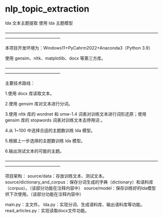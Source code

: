 # nlp_topic_extraction
lda 文本主题提取
使用 lda 主题模型

—————————————————————————————————————————————————

本项目开发环境为：Windows11+PyCahrm2022+Anaconda3（Python 3.9）

使用 gensim、nltk、matplotlib、docx 等第三方库。

—————————————————————————————————————————————————

主要技术路线：

1.使用 docx 库读取文本。

2.使用 gensim 库对文本进行分词。

3.使用 nltk 库的 wordnet 和 omw-1.4 词表对训练文本进行词形还原；使用 gensim 库的 stopwords 词表对训练文本去停用词 。

4.从 1~100 中选择合适的主题数训练 lda 模型。

5.根据上一步选择的主题数训练 lda 模型。

6.输出测试文本的可能的主题。

—————————————————————————————————————————————————

项目架构：
source/data：存放训练文本、测试文本。
source/dictionary_and_corpus：保存分词生成的字典（dictionary）和语料库（corpus）。（该部分功能在注释内容中）
source/model：保存训练好的lda模型供下次使用。（该部分功能在注释内容中）

main.py：主文件。
lda.py：实现分词、生成语料库、输出语料库等功能。
read_articles.py：实现读取docx文件功能。

